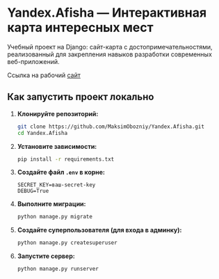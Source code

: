 # Yandex.Afisha — Интерактивная карта интересных мест 
Учебный проект на Django: сайт-карта с достопримечательностями, реализованный для закрепления навыков разработки современных веб-приложений.

Ссылка на рабочий [сайт](https://maksimoboznyi.pythonanywhere.com/)

##  Как запустить проект локально

1. **Клонируйте репозиторий:**
    ```bash
    git clone https://github.com/MaksimObozniy/Yandex.Afisha.git
    cd Yandex.Afisha
    ```

2. **Установите зависимости:**
    ```bash
    pip install -r requirements.txt
    ```

3. **Создайте файл `.env` в корне:**
    ```env
    SECRET_KEY=ваш-secret-key
    DEBUG=True
    ```

4. **Выполните миграции:**
    ```bash
    python manage.py migrate
    ```

5. **Создайте суперпользователя (для входа в админку):**
    ```bash
    python manage.py createsuperuser
    ```

6. **Запустите сервер:**
    ```bash
    python manage.py runserver
    ```
